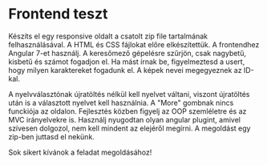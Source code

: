 # Frontend teszt

Készíts el egy responsive oldalt a csatolt zip file tartalmának felhasználásával. A HTML és CSS fájlokat előre elkészítettük. A frontendhez Angular 7-et használj.
A keresőmező gépelésre szűrjön, csak nagybetű, kisbetű és számot fogadjon el. Ha mást írnak be, figyelmeztesd a usert, hogy milyen karaktereket fogadunk el.
A képek nevei megegyeznek az ID-kal.

A nyelvválasztónak újratöltés nélkül kell nyelvet váltani, viszont újratöltés után is a választott nyelvet kell használnia.
A "More" gombnak nincs funckiója az oldalon. Fejlesztés közben figyelj az OOP szemléletre és az MVC irányelvekre is.
Használj nyugodtan olyan angular plugint, amivel szívesen dolgozol, nem kell mindent az elejéről megírni. A megoldást egy zip-ben juttasd el nekünk.

Sok sikert kívánok a feladat megoldásához!
